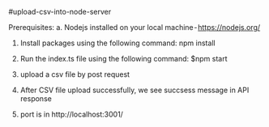 #upload-csv-into-node-server

Prerequisites:
a. Nodejs installed on your local machine - https://nodejs.org/

1. Install packages using the following command:
   npm install

2. Run the index.ts file using the following command:
   $npm start

3. upload a csv file by post request

4. After CSV file upload successfully, we see succsess message in API response

5. port is in http://localhost:3001/
